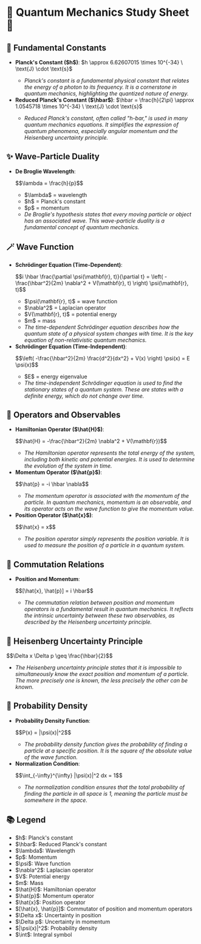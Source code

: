 <!DOCTYPE html>
<html lang="en">
<head>
    <meta charset="UTF-8">
    <link rel="stylesheet" type="text/css" href="styles.css">

</head>
<body>

<h1>🧙 Quantum Mechanics Study Sheet 🧙</h1>

<h2>🔮 Fundamental Constants</h2>

<ul>
    <li><strong>Planck's Constant ($h$)</strong>: $h \approx 6.62607015 \times 10^{-34} \ \text{J} \cdot \text{s}$</li>
    <ul>
        <li><em>Planck's constant is a fundamental physical constant that relates the energy of a photon to its frequency. It is a cornerstone in quantum mechanics, highlighting the quantized nature of energy.</em></li>
    </ul>
    <li><strong>Reduced Planck's Constant ($\hbar$)</strong>: $\hbar = \frac{h}{2\pi} \approx 1.0545718 \times 10^{-34} \ \text{J} \cdot \text{s}$</li>
    <ul>
        <li><em>Reduced Planck's constant, often called "h-bar," is used in many quantum mechanics equations. It simplifies the expression of quantum phenomena, especially angular momentum and the Heisenberg uncertainty principle.</em></li>
    </ul>
</ul>

<h2>✨ Wave-Particle Duality</h2>

<ul>
    <li><strong>De Broglie Wavelength</strong>:</li>
    <p>$$\lambda = \frac{h}{p}$$</p>
    <ul>
        <li>$\lambda$ = wavelength</li>
        <li>$h$ = Planck's constant</li>
        <li>$p$ = momentum</li>
        <li><em>De Broglie's hypothesis states that every moving particle or object has an associated wave. This wave-particle duality is a fundamental concept of quantum mechanics.</em></li>
    </ul>
</ul>

<h2>🪄 Wave Function</h2>

<ul>
    <li><strong>Schrödinger Equation (Time-Dependent)</strong>:</li>
    <p>$$i \hbar \frac{\partial \psi(\mathbf{r}, t)}{\partial t} = \left( -\frac{\hbar^2}{2m} \nabla^2 + V(\mathbf{r}, t) \right) \psi(\mathbf{r}, t)$$</p>
    <ul>
        <li>$\psi(\mathbf{r}, t)$ = wave function</li>
        <li>$\nabla^2$ = Laplacian operator</li>
        <li>$V(\mathbf{r}, t)$ = potential energy</li>
        <li>$m$ = mass</li>
        <li><em>The time-dependent Schrödinger equation describes how the quantum state of a physical system changes with time. It is the key equation of non-relativistic quantum mechanics.</em></li>
    </ul>
    <li><strong>Schrödinger Equation (Time-Independent)</strong>:</li>
    <p>$$\left( -\frac{\hbar^2}{2m} \frac{d^2}{dx^2} + V(x) \right) \psi(x) = E \psi(x)$$</p>
    <ul>
        <li>$E$ = energy eigenvalue</li>
        <li><em>The time-independent Schrödinger equation is used to find the stationary states of a quantum system. These are states with a definite energy, which do not change over time.</em></li>
    </ul>
</ul>

<h2>🧩 Operators and Observables</h2>

<ul>
    <li><strong>Hamiltonian Operator ($\hat{H}$)</strong>:</li>
    <p>$$\hat{H} = -\frac{\hbar^2}{2m} \nabla^2 + V(\mathbf{r})$$</p>
    <ul>
        <li><em>The Hamiltonian operator represents the total energy of the system, including both kinetic and potential energies. It is used to determine the evolution of the system in time.</em></li>
    </ul>
    <li><strong>Momentum Operator ($\hat{p}$)</strong>:</li>
    <p>$$\hat{p} = -i \hbar \nabla$$</p>
    <ul>
        <li><em>The momentum operator is associated with the momentum of the particle. In quantum mechanics, momentum is an observable, and its operator acts on the wave function to give the momentum value.</em></li>
    </ul>
    <li><strong>Position Operator ($\hat{x}$)</strong>:</li>
    <p>$$\hat{x} = x$$</p>
    <ul>
        <li><em>The position operator simply represents the position variable. It is used to measure the position of a particle in a quantum system.</em></li>
    </ul>
</ul>

<h2>🌟 Commutation Relations</h2>

<ul>
    <li><strong>Position and Momentum</strong>:</li>
    <p>$$[\hat{x}, \hat{p}] = i \hbar$$</p>
    <ul>
        <li><em>The commutation relation between position and momentum operators is a fundamental result in quantum mechanics. It reflects the intrinsic uncertainty between these two observables, as described by the Heisenberg uncertainty principle.</em></li>
    </ul>
</ul>

<h2>🌌 Heisenberg Uncertainty Principle</h2>

<p>$$\Delta x \Delta p \geq \frac{\hbar}{2}$$</p>

<ul>
    <li><em>The Heisenberg uncertainty principle states that it is impossible to simultaneously know the exact position and momentum of a particle. The more precisely one is known, the less precisely the other can be known.</em></li>
</ul>

<h2>🎲 Probability Density</h2>

<ul>
    <li><strong>Probability Density Function</strong>:</li>
    <p>$$P(x) = |\psi(x)|^2$$</p>
    <ul>
        <li><em>The probability density function gives the probability of finding a particle at a specific position. It is the square of the absolute value of the wave function.</em></li>
    </ul>
    <li><strong>Normalization Condition</strong>:</li>
    <p>$$\int_{-\infty}^{\infty} |\psi(x)|^2 dx = 1$$</p>
    <ul>
        <li><em>The normalization condition ensures that the total probability of finding the particle in all space is 1, meaning the particle must be somewhere in the space.</em></li>
    </ul>
</ul>

<h2>📚 Legend</h2>

<ul>
    <li>$h$: Planck's constant</li>
    <li>$\hbar$: Reduced Planck's constant</li>
    <li>$\lambda$: Wavelength</li>
    <li>$p$: Momentum</li>
    <li>$\psi$: Wave function</li>
    <li>$\nabla^2$: Laplacian operator</li>
    <li>$V$: Potential energy</li>
    <li>$m$: Mass</li>
    <li>$\hat{H}$: Hamiltonian operator</li>
    <li>$\hat{p}$: Momentum operator</li>
    <li>$\hat{x}$: Position operator</li>
    <li>$[\hat{x}, \hat{p}]$: Commutator of position and momentum operators</li>
    <li>$\Delta x$: Uncertainty in position</li>
    <li>$\Delta p$: Uncertainty in momentum</li>
    <li>$|\psi(x)|^2$: Probability density</li>
    <li>$\int$: Integral symbol</li>
</ul>

</body>
</html>
